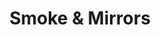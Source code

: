 ---
layout: product
product_id: 1419067654206
id: 1419067654206
title: Smoke & Mirrors
body_html: >-
  <p>Taken just outside of Boston Bar, BC in July of 2017.</p>

  <p>This photo was taken after a weekend of camping in Boston Bar during the summer of 2017. I’ve always been intrigued by photos of foggy treelines that seem to create floating islands, so when I saw this appearing on the side of the mountain I had to get a photo of it.</p>

  <p> </p>
vendor: Connell McCarthy
product_type: Posters, Prints, & Visual Artwork
created_at: 2018-08-22T19:52:08-04:00
handle: smoke-mirrors
updated_at: 2022-06-27T13:51:57-04:00
published_at: 2018-08-22T19:38:24-04:00
template_suffix: ""
status: active
published_scope: global
tags: Batch 01, fog, foggy, forest, Print, trees
admin_graphql_api_id: gid://shopify/Product/1419067654206
variants:
  - id: 39577178636350
    product_id: 1419067654206
    title: 8x10” / Full Colour
    price: "35.00"
    sku: CM-PP-B1-11-XXS-FC
    position: 1
    inventory_policy: continue
    compare_at_price: null
    fulfillment_service: manual
    inventory_management: shopify
    option1: 8x10”
    option2: Full Colour
    option3: null
    created_at: 2021-09-01T14:39:02-04:00
    updated_at: 2022-02-07T16:04:32-05:00
    taxable: true
    barcode: ""
    grams: 208
    image_id: 6301680402494
    weight: 0.208
    weight_unit: kg
    inventory_item_id: 41671619477566
    inventory_quantity: 100
    old_inventory_quantity: 100
    requires_shipping: true
    admin_graphql_api_id: gid://shopify/ProductVariant/39577178636350
  - id: 39577178669118
    product_id: 1419067654206
    title: 8x10” / Black & White
    price: "35.00"
    sku: CM-PP-B1-11-XXS-BW
    position: 2
    inventory_policy: continue
    compare_at_price: null
    fulfillment_service: manual
    inventory_management: shopify
    option1: 8x10”
    option2: Black & White
    option3: null
    created_at: 2021-09-01T14:39:02-04:00
    updated_at: 2022-02-07T16:04:30-05:00
    taxable: true
    barcode: ""
    grams: 208
    image_id: 6301680336958
    weight: 0.208
    weight_unit: kg
    inventory_item_id: 41671619510334
    inventory_quantity: 100
    old_inventory_quantity: 100
    requires_shipping: true
    admin_graphql_api_id: gid://shopify/ProductVariant/39577178669118
  - id: 39577178701886
    product_id: 1419067654206
    title: 8.5x11” / Full Colour
    price: "35.00"
    sku: CM-PP-B1-11-XS-FC
    position: 3
    inventory_policy: continue
    compare_at_price: null
    fulfillment_service: manual
    inventory_management: shopify
    option1: 8.5x11”
    option2: Full Colour
    option3: null
    created_at: 2021-09-01T14:39:03-04:00
    updated_at: 2022-02-07T16:04:31-05:00
    taxable: true
    barcode: ""
    grams: 208
    image_id: 6301680402494
    weight: 0.208
    weight_unit: kg
    inventory_item_id: 41671619543102
    inventory_quantity: 100
    old_inventory_quantity: 100
    requires_shipping: true
    admin_graphql_api_id: gid://shopify/ProductVariant/39577178701886
  - id: 39577178734654
    product_id: 1419067654206
    title: 8.5x11” / Black & White
    price: "35.00"
    sku: CM-PP-B1-11-XS-BW
    position: 4
    inventory_policy: continue
    compare_at_price: null
    fulfillment_service: manual
    inventory_management: shopify
    option1: 8.5x11”
    option2: Black & White
    option3: null
    created_at: 2021-09-01T14:39:03-04:00
    updated_at: 2022-02-07T16:04:31-05:00
    taxable: true
    barcode: ""
    grams: 208
    image_id: 6301680336958
    weight: 0.208
    weight_unit: kg
    inventory_item_id: 41671619575870
    inventory_quantity: 100
    old_inventory_quantity: 100
    requires_shipping: true
    admin_graphql_api_id: gid://shopify/ProductVariant/39577178734654
  - id: 39577178767422
    product_id: 1419067654206
    title: 13x19” / Full Colour
    price: "40.00"
    sku: CM-PP-B1-11-S-FC
    position: 5
    inventory_policy: continue
    compare_at_price: null
    fulfillment_service: manual
    inventory_management: shopify
    option1: 13x19”
    option2: Full Colour
    option3: null
    created_at: 2021-09-01T14:39:03-04:00
    updated_at: 2022-02-07T16:04:31-05:00
    taxable: true
    barcode: ""
    grams: 208
    image_id: 6301680402494
    weight: 0.208
    weight_unit: kg
    inventory_item_id: 41671619608638
    inventory_quantity: 100
    old_inventory_quantity: 100
    requires_shipping: true
    admin_graphql_api_id: gid://shopify/ProductVariant/39577178767422
  - id: 39577178800190
    product_id: 1419067654206
    title: 13x19” / Black & White
    price: "40.00"
    sku: CM-PP-B1-11-S-BW
    position: 6
    inventory_policy: continue
    compare_at_price: null
    fulfillment_service: manual
    inventory_management: shopify
    option1: 13x19”
    option2: Black & White
    option3: null
    created_at: 2021-09-01T14:39:03-04:00
    updated_at: 2022-02-07T16:04:35-05:00
    taxable: true
    barcode: ""
    grams: 208
    image_id: 6301680336958
    weight: 0.208
    weight_unit: kg
    inventory_item_id: 41671619641406
    inventory_quantity: 100
    old_inventory_quantity: 100
    requires_shipping: true
    admin_graphql_api_id: gid://shopify/ProductVariant/39577178800190
  - id: 39577178832958
    product_id: 1419067654206
    title: 16x20” / Full Colour
    price: "50.00"
    sku: CM-PP-B1-11-M-FC
    position: 7
    inventory_policy: continue
    compare_at_price: null
    fulfillment_service: manual
    inventory_management: shopify
    option1: 16x20”
    option2: Full Colour
    option3: null
    created_at: 2021-09-01T14:39:03-04:00
    updated_at: 2022-02-07T16:04:35-05:00
    taxable: true
    barcode: ""
    grams: 208
    image_id: 6301680402494
    weight: 0.208
    weight_unit: kg
    inventory_item_id: 41671619674174
    inventory_quantity: 100
    old_inventory_quantity: 100
    requires_shipping: true
    admin_graphql_api_id: gid://shopify/ProductVariant/39577178832958
  - id: 39577178931262
    product_id: 1419067654206
    title: 16x20” / Black & White
    price: "50.00"
    sku: CM-PP-B1-11-M-BW
    position: 8
    inventory_policy: continue
    compare_at_price: null
    fulfillment_service: manual
    inventory_management: shopify
    option1: 16x20”
    option2: Black & White
    option3: null
    created_at: 2021-09-01T14:39:03-04:00
    updated_at: 2022-02-07T16:04:36-05:00
    taxable: true
    barcode: ""
    grams: 208
    image_id: 6301680336958
    weight: 0.208
    weight_unit: kg
    inventory_item_id: 41671619706942
    inventory_quantity: 100
    old_inventory_quantity: 100
    requires_shipping: true
    admin_graphql_api_id: gid://shopify/ProductVariant/39577178931262
  - id: 39577178996798
    product_id: 1419067654206
    title: 20x24” / Full Colour
    price: "60.00"
    sku: CM-PP-B1-11-L-FC
    position: 9
    inventory_policy: continue
    compare_at_price: null
    fulfillment_service: manual
    inventory_management: shopify
    option1: 20x24”
    option2: Full Colour
    option3: null
    created_at: 2021-09-01T14:39:03-04:00
    updated_at: 2022-02-07T16:04:35-05:00
    taxable: true
    barcode: ""
    grams: 208
    image_id: 6301680402494
    weight: 0.208
    weight_unit: kg
    inventory_item_id: 41671619739710
    inventory_quantity: 100
    old_inventory_quantity: 100
    requires_shipping: true
    admin_graphql_api_id: gid://shopify/ProductVariant/39577178996798
  - id: 39577179062334
    product_id: 1419067654206
    title: 20x24” / Black & White
    price: "60.00"
    sku: CM-PP-B1-11-L-BW
    position: 10
    inventory_policy: continue
    compare_at_price: null
    fulfillment_service: manual
    inventory_management: shopify
    option1: 20x24”
    option2: Black & White
    option3: null
    created_at: 2021-09-01T14:39:03-04:00
    updated_at: 2022-02-07T16:04:35-05:00
    taxable: true
    barcode: ""
    grams: 208
    image_id: 6301680336958
    weight: 0.208
    weight_unit: kg
    inventory_item_id: 41671619772478
    inventory_quantity: 100
    old_inventory_quantity: 100
    requires_shipping: true
    admin_graphql_api_id: gid://shopify/ProductVariant/39577179062334
  - id: 39577179160638
    product_id: 1419067654206
    title: 20x30” / Full Colour
    price: "70.00"
    sku: CM-PP-B1-11-XL-FC
    position: 11
    inventory_policy: continue
    compare_at_price: null
    fulfillment_service: manual
    inventory_management: shopify
    option1: 20x30”
    option2: Full Colour
    option3: null
    created_at: 2021-09-01T14:39:03-04:00
    updated_at: 2022-02-07T16:04:41-05:00
    taxable: true
    barcode: ""
    grams: 208
    image_id: 6301680402494
    weight: 0.208
    weight_unit: kg
    inventory_item_id: 41671619805246
    inventory_quantity: 100
    old_inventory_quantity: 100
    requires_shipping: true
    admin_graphql_api_id: gid://shopify/ProductVariant/39577179160638
  - id: 39577179193406
    product_id: 1419067654206
    title: 20x30” / Black & White
    price: "70.00"
    sku: CM-PP-B1-11-XL-BW
    position: 12
    inventory_policy: continue
    compare_at_price: null
    fulfillment_service: manual
    inventory_management: shopify
    option1: 20x30”
    option2: Black & White
    option3: null
    created_at: 2021-09-01T14:39:03-04:00
    updated_at: 2022-02-07T16:04:40-05:00
    taxable: true
    barcode: ""
    grams: 208
    image_id: 6301680336958
    weight: 0.208
    weight_unit: kg
    inventory_item_id: 41671619838014
    inventory_quantity: 100
    old_inventory_quantity: 100
    requires_shipping: true
    admin_graphql_api_id: gid://shopify/ProductVariant/39577179193406
  - id: 39577179226174
    product_id: 1419067654206
    title: 24x36” / Full Colour
    price: "90.00"
    sku: CM-PP-B1-11-XXL-FC
    position: 13
    inventory_policy: continue
    compare_at_price: null
    fulfillment_service: manual
    inventory_management: shopify
    option1: 24x36”
    option2: Full Colour
    option3: null
    created_at: 2021-09-01T14:39:03-04:00
    updated_at: 2022-02-07T16:04:40-05:00
    taxable: true
    barcode: ""
    grams: 208
    image_id: 6301680402494
    weight: 0.208
    weight_unit: kg
    inventory_item_id: 41671619870782
    inventory_quantity: 100
    old_inventory_quantity: 100
    requires_shipping: true
    admin_graphql_api_id: gid://shopify/ProductVariant/39577179226174
  - id: 39577179258942
    product_id: 1419067654206
    title: 24x36” / Black & White
    price: "90.00"
    sku: CM-PP-B1-11-XXL-BW
    position: 14
    inventory_policy: continue
    compare_at_price: null
    fulfillment_service: manual
    inventory_management: shopify
    option1: 24x36”
    option2: Black & White
    option3: null
    created_at: 2021-09-01T14:39:03-04:00
    updated_at: 2022-02-07T16:04:40-05:00
    taxable: true
    barcode: ""
    grams: 208
    image_id: 6301680336958
    weight: 0.208
    weight_unit: kg
    inventory_item_id: 41671619903550
    inventory_quantity: 100
    old_inventory_quantity: 100
    requires_shipping: true
    admin_graphql_api_id: gid://shopify/ProductVariant/39577179258942
  - id: 39577179291710
    product_id: 1419067654206
    title: 30x40” / Full Colour
    price: "100.00"
    sku: CM-PP-B1-11-XXXL-FC
    position: 15
    inventory_policy: continue
    compare_at_price: null
    fulfillment_service: manual
    inventory_management: shopify
    option1: 30x40”
    option2: Full Colour
    option3: null
    created_at: 2021-09-01T14:39:03-04:00
    updated_at: 2022-02-07T16:04:40-05:00
    taxable: true
    barcode: ""
    grams: 208
    image_id: 6301680402494
    weight: 0.208
    weight_unit: kg
    inventory_item_id: 41671619936318
    inventory_quantity: 100
    old_inventory_quantity: 100
    requires_shipping: true
    admin_graphql_api_id: gid://shopify/ProductVariant/39577179291710
  - id: 39577179324478
    product_id: 1419067654206
    title: 30x40” / Black & White
    price: "100.00"
    sku: CM-PP-B1-11-XXXL-BW
    position: 16
    inventory_policy: continue
    compare_at_price: null
    fulfillment_service: manual
    inventory_management: shopify
    option1: 30x40”
    option2: Black & White
    option3: null
    created_at: 2021-09-01T14:39:03-04:00
    updated_at: 2022-02-07T16:04:45-05:00
    taxable: true
    barcode: ""
    grams: 208
    image_id: 6301680336958
    weight: 0.208
    weight_unit: kg
    inventory_item_id: 41671619969086
    inventory_quantity: 100
    old_inventory_quantity: 100
    requires_shipping: true
    admin_graphql_api_id: gid://shopify/ProductVariant/39577179324478
options:
  - id: 1948204859454
    product_id: 1419067654206
    name: Size
    position: 1
    values:
      - 8x10”
      - 8.5x11”
      - 13x19”
      - 16x20”
      - 20x24”
      - 20x30”
      - 24x36”
      - 30x40”
  - id: 8590012186686
    product_id: 1419067654206
    name: Color
    position: 2
    values:
      - Full Colour
      - Black & White
images:
  - id: 6301680402494
    product_id: 1419067654206
    position: 1
    created_at: 2019-03-17T13:04:40-04:00
    updated_at: 2019-10-20T18:44:16-04:00
    alt: null
    width: 1000
    height: 1500
    src: https://cdn.shopify.com/s/files/1/1624/2355/products/CM---Smoke-_-Mirrors-_Product-Mockup-2019.jpg?v=1571611456
    variant_ids:
      - 39577178636350
      - 39577178701886
      - 39577178767422
      - 39577178832958
      - 39577178996798
      - 39577179160638
      - 39577179226174
      - 39577179291710
    admin_graphql_api_id: gid://shopify/ProductImage/6301680402494
  - id: 6301680336958
    product_id: 1419067654206
    position: 2
    created_at: 2019-03-17T13:04:39-04:00
    updated_at: 2019-10-20T18:44:16-04:00
    alt: null
    width: 1000
    height: 1500
    src: https://cdn.shopify.com/s/files/1/1624/2355/products/CM---Smoke-_-Mirrors-_Product-Mockup-2019_-B_W.jpg?v=1571611456
    variant_ids:
      - 39577178669118
      - 39577178734654
      - 39577178800190
      - 39577178931262
      - 39577179062334
      - 39577179193406
      - 39577179258942
      - 39577179324478
    admin_graphql_api_id: gid://shopify/ProductImage/6301680336958
  - id: 28230274121790
    product_id: 1419067654206
    position: 3
    created_at: 2021-05-04T20:42:37-04:00
    updated_at: 2021-05-04T20:42:37-04:00
    alt: null
    width: 2000
    height: 1800
    src: https://cdn.shopify.com/s/files/1/1624/2355/products/PAR_02_0001_cd1b3b64-6d21-45e7-9b66-16949043d0e6.png?v=1620175357
    variant_ids: []
    admin_graphql_api_id: gid://shopify/ProductImage/28230274121790
image:
  id: 6301680402494
  product_id: 1419067654206
  position: 1
  created_at: 2019-03-17T13:04:40-04:00
  updated_at: 2019-10-20T18:44:16-04:00
  alt: null
  width: 1000
  height: 1500
  src: https://cdn.shopify.com/s/files/1/1624/2355/products/CM---Smoke-_-Mirrors-_Product-Mockup-2019.jpg?v=1571611456
  variant_ids:
    - 39577178636350
    - 39577178701886
    - 39577178767422
    - 39577178832958
    - 39577178996798
    - 39577179160638
    - 39577179226174
    - 39577179291710
  admin_graphql_api_id: gid://shopify/ProductImage/6301680402494

---